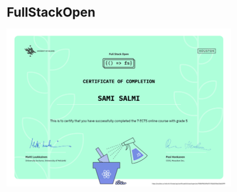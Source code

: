 ﻿# FullStackOpen

![Fullstack-certificate](https://github.com/imasretep/FullStackOpen/blob/main/certificate-fullstack.png)
